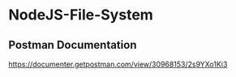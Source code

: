 # NodeJS-File-System
## Postman Documentation
https://documenter.getpostman.com/view/30968153/2s9YXo1Ki3
